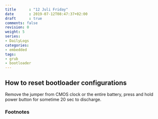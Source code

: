 ```yaml
---
title      : "12 Juli Friday"
date       : 2019-07-12T08:47:37+02:00
draft      : true
comments: false
revision: 0
weight: 5
series:
- DailyLogs
categories:
- embedded
tags:
- grub
- bootloader
---
```


## How to reset bootloader configurations

Remove the jumper from CMOS clock or the entire battery, press and hold power button for sometime 20 sec to discharge.

### Footnotes

[^2]: [Roderick W. Smith -linux expert](https://www.rodsbooks.com/)
